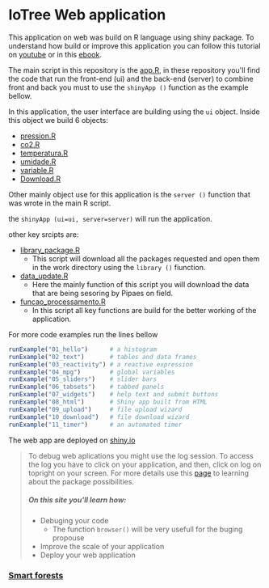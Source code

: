 # IoTree Web application 

This application on web was build on R language using shiny package. To understand how build
or improve this application you can follow this tutorial on [youtube](https://www.youtube.com/watch?v=9uFQECk30kA&t=1273s) 
or in this [ebook](https://mastering-shiny.org/).

The main script in this repository is the [app.R](https://github.com/PedrMartins/webapp/blob/master/app.R), 
in these repository you'll find the code that run the front-end (ui) and the back-end (server) 
to combine front and back you must to use the `shinyApp ()` function as the example bellow.

In this application, the user interface are building using the `ui` object. Inside this object we build 6 objects:

- [pression.R](https://github.com/PedrMartins/webapp/blob/master/pression.R)
- [co2.R](https://github.com/PedrMartins/webapp/blob/master/co2.R)
- [temperatura.R](https://github.com/PedrMartins/webapp/blob/master/temperatura.R)
- [umidade.R](https://github.com/PedrMartins/webapp/blob/master/umidade.R)
- [variable.R](https://github.com/PedrMartins/webapp/blob/master/variable.R)
- [Download.R](https://github.com/PedrMartins/webapp/blob/master/Download.R)

Other mainly object use for this application is the `server ()` function that was wrote in the main R script.

the ` shinyApp (ui=ui, server=server) ` will run the application. 

other key srcipts are:
- [library_package.R](https://github.com/PedrMartins/webapp/blob/master/library_package.R)
  - This script will download all the packages requested and open them in the work directory using the `library ()` fiunction.
- [data_update.R](https://github.com/PedrMartins/webapp/blob/master/data_update.R)
  - Here the mainly function of this script you will download the data that are being sesoring by Pipaes on field.
- [funcao_processamento.R](https://github.com/PedrMartins/webapp/blob/master/funcao_processamento.R)
  - In this script all key functions are build for the better working of the application.

For more code examples run the lines bellow

``` r
runExample("01_hello")      # a histogram
runExample("02_text")       # tables and data frames
runExample("03_reactivity") # a reactive expression
runExample("04_mpg")        # global variables
runExample("05_sliders")    # slider bars
runExample("06_tabsets")    # tabbed panels
runExample("07_widgets")    # help text and submit buttons
runExample("08_html")       # Shiny app built from HTML
runExample("09_upload")     # file upload wizard
runExample("10_download")   # file download wizard
runExample("11_timer")      # an automated timer
```


The web app are deployed on [shiny.io](https://www.shinyapps.io/)

>To debug web aplications you might use the log session. To access the log you have to click on your application, and then, 
click on log on topright on your screen.
>For more details use this [page](https://shiny.posit.co/r/articles/) to learning about the package possibilities.
>##### On this site you'll learn how:
> - Debuging your code
>   - The function `browser()` will be very usefull for the buging propouse 
> - Improve the scale of your application
> - Deploy your web application


### [Smart forests](https://pedro-rufino-13021991.shinyapps.io/webapp/)

